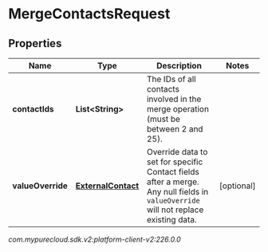 # MergeContactsRequest


## Properties

| Name | Type | Description | Notes |
| ------------ | ------------- | ------------- | ------------- |
| **contactIds** | **List&lt;String&gt;** | The IDs of all contacts involved in the merge operation (must be between 2 and 25). |  |
| **valueOverride** | [**ExternalContact**](ExternalContact) | Override data to set for specific Contact fields after a merge. Any null fields in `valueOverride` will not replace existing data. |  [optional] |




_com.mypurecloud.sdk.v2:platform-client-v2:226.0.0_
